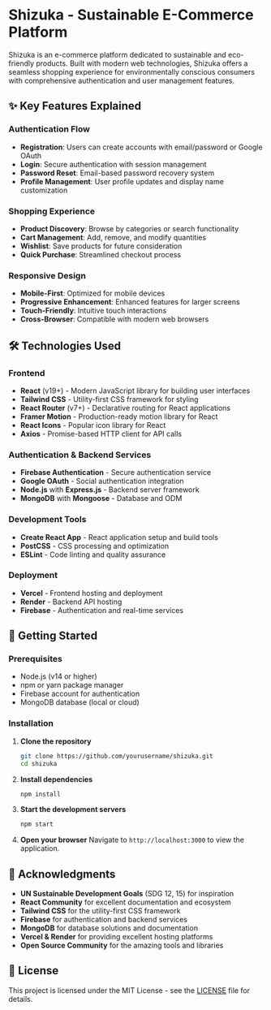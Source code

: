 # Shizuka - Sustainable E-Commerce Platform

Shizuka is an e-commerce platform dedicated to sustainable and eco-friendly products. Built with modern web technologies, Shizuka offers a seamless shopping experience for environmentally conscious consumers with comprehensive authentication and user management features.

## ✨ Key Features Explained

### Authentication Flow
- **Registration**: Users can create accounts with email/password or Google OAuth
- **Login**: Secure authentication with session management
- **Password Reset**: Email-based password recovery system
- **Profile Management**: User profile updates and display name customization

### Shopping Experience
- **Product Discovery**: Browse by categories or search functionality
- **Cart Management**: Add, remove, and modify quantities
- **Wishlist**: Save products for future consideration
- **Quick Purchase**: Streamlined checkout process

### Responsive Design
- **Mobile-First**: Optimized for mobile devices
- **Progressive Enhancement**: Enhanced features for larger screens
- **Touch-Friendly**: Intuitive touch interactions
- **Cross-Browser**: Compatible with modern web browsers

## 🛠️ Technologies Used

### Frontend
- **React** (v19+) - Modern JavaScript library for building user interfaces
- **Tailwind CSS** - Utility-first CSS framework for styling
- **React Router** (v7+) - Declarative routing for React applications
- **Framer Motion** - Production-ready motion library for React
- **React Icons** - Popular icon library for React
- **Axios** - Promise-based HTTP client for API calls

### Authentication & Backend Services
- **Firebase Authentication** - Secure authentication service
- **Google OAuth** - Social authentication integration
- **Node.js** with **Express.js** - Backend server framework
- **MongoDB** with **Mongoose** - Database and ODM

### Development Tools
- **Create React App** - React application setup and build tools
- **PostCSS** - CSS processing and optimization
- **ESLint** - Code linting and quality assurance

### Deployment
- **Vercel** - Frontend hosting and deployment
- **Render** - Backend API hosting
- **Firebase** - Authentication and real-time services

## 🚀 Getting Started

### Prerequisites
- Node.js (v14 or higher)
- npm or yarn package manager
- Firebase account for authentication
- MongoDB database (local or cloud)

### Installation

1. **Clone the repository**
   ```bash
   git clone https://github.com/yourusername/shizuka.git
   cd shizuka
   ```

2. **Install dependencies**
   ```bash
   npm install
   ```

3. **Start the development servers**
   
   ```bash
   npm start
   ```
   
4. **Open your browser**
   Navigate to `http://localhost:3000` to view the application.

## 🙏 Acknowledgments

- **UN Sustainable Development Goals** (SDG 12, 15) for inspiration
- **React Community** for excellent documentation and ecosystem
- **Tailwind CSS** for the utility-first CSS framework
- **Firebase** for authentication and backend services
- **MongoDB** for database solutions and documentation
- **Vercel & Render** for providing excellent hosting platforms
- **Open Source Community** for the amazing tools and libraries

## 📄 License

This project is licensed under the MIT License - see the [LICENSE](LICENSE) file for details.
